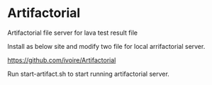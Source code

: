 # Artifactorial
Artifactorial file server for lava test result file

Install as below site and modify two file for local arrifactorial server.

https://github.com/ivoire/Artifactorial

Run start-artifact.sh to start running artifactorial server.

